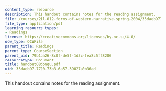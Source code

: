 ```yaml
---
content_type: resource
description: This handout contains notes for the reading assignment.
file: /courses/21l-012-forms-of-western-narrative-spring-2004/33daeb97772073b36a5739027a0b36ad_handout08donqu.pdf
file_type: application/pdf
learning_resource_types:
- Readings
license: https://creativecommons.org/licenses/by-nc-sa/4.0/
ocw_type: OCWFile
parent_title: Readings
parent_type: CourseSection
parent_uid: 79b1ba26-8c0f-de5f-1d3c-fea8c5ff8286
resourcetype: Document
title: handout08donqu.pdf
uid: 33daeb97-7720-73b3-6a57-39027a0b36ad
---
```

This handout contains notes for the reading assignment.